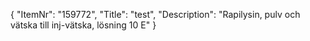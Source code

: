 {
  "ItemNr": "159772",
  "Title": "test",
  "Description": "Rapilysin, pulv och vätska till inj-vätska, lösning 10 E"
}
